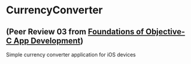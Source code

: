 # CurrencyConverter 
## (Peer Review 03 from [Foundations of Objective-C App Development](http//www.coursera.org/learn/objective-c))
Simple currency converter application for iOS devices
